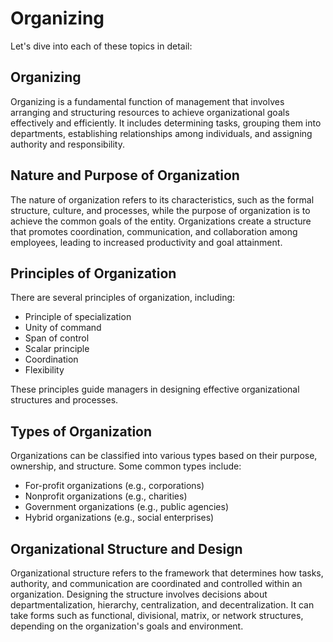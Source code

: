 # Organizing

Let's dive into each of these topics in detail:

## Organizing

Organizing is a fundamental function of management that involves arranging and structuring resources to achieve organizational goals effectively and efficiently. It includes determining tasks, grouping them into departments, establishing relationships among individuals, and assigning authority and responsibility.

## Nature and Purpose of Organization

The nature of organization refers to its characteristics, such as the formal structure, culture, and processes, while the purpose of organization is to achieve the common goals of the entity. Organizations create a structure that promotes coordination, communication, and collaboration among employees, leading to increased productivity and goal attainment.

## Principles of Organization

There are several principles of organization, including:
- Principle of specialization
- Unity of command
- Span of control
- Scalar principle
- Coordination
- Flexibility

These principles guide managers in designing effective organizational structures and processes.

## Types of Organization

Organizations can be classified into various types based on their purpose, ownership, and structure. Some common types include:
- For-profit organizations (e.g., corporations)
- Nonprofit organizations (e.g., charities)
- Government organizations (e.g., public agencies)
- Hybrid organizations (e.g., social enterprises)

## Organizational Structure and Design

Organizational structure refers to the framework that determines how tasks, authority, and communication are coordinated and controlled within an organization. Designing the structure involves decisions about departmentalization, hierarchy, centralization, and decentralization. It can take forms such as functional, divisional, matrix, or network structures, depending on the organization's goals and environment.
